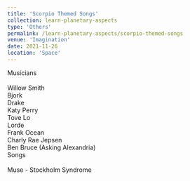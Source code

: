 ```yaml
---
title: 'Scorpio Themed Songs'
collection: learn-planetary-aspects
type: 'Others'
permalink: /learn-planetary-aspects/scorpio-themed-songs
venue: 'Imagination'
date: 2021-11-26
location: 'Space'
---
```


Musicians \
 \
Willow Smith \
Bjork \
Drake \
Katy Perry \
Tove Lo \
Lorde \
Frank Ocean \
Charly Rae Jepsen \
Ben Bruce (Asking Alexandria)
 \
Songs \
 \
Muse - Stockholm Syndrome
